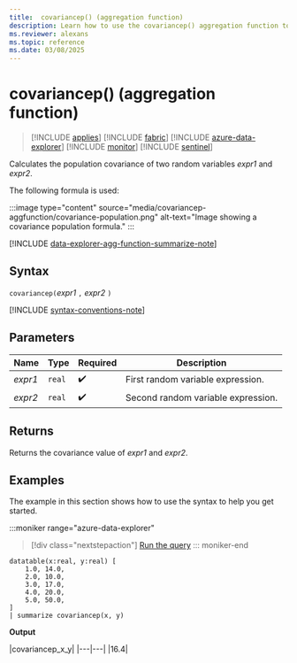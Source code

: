 ```yaml
---
title:  covariancep() (aggregation function)
description: Learn how to use the covariancep() aggregation function to calculate the population covariance of two random variables.
ms.reviewer: alexans
ms.topic: reference
ms.date: 03/08/2025
---
```

# covariancep() (aggregation function)

> [!INCLUDE [applies](../includes/applies-to-version/applies.md)] [!INCLUDE [fabric](../includes/applies-to-version/fabric.md)] [!INCLUDE [azure-data-explorer](../includes/applies-to-version/azure-data-explorer.md)] [!INCLUDE [monitor](../includes/applies-to-version/monitor.md)] [!INCLUDE [sentinel](../includes/applies-to-version/sentinel.md)]

Calculates the population covariance of two random variables *expr1* and *expr2*.

The following formula is used:

:::image type="content" source="media/covariancep-aggfunction/covariance-population.png" alt-text="Image showing a covariance population formula." :::

[!INCLUDE [data-explorer-agg-function-summarize-note](../includes/agg-function-summarize-note.md)]

## Syntax

`covariancep(`*expr1* `,` *expr2* `)`

[!INCLUDE [syntax-conventions-note](../includes/syntax-conventions-note.md)]

## Parameters

| Name | Type | Required | Description |
|--|--|--|--|
|*expr1* | `real` |  :heavy_check_mark: | First random variable expression.|
|*expr2* | `real` |  :heavy_check_mark: | Second random variable expression.|

## Returns

Returns the covariance value of *expr1* and *expr2*.

## Examples

The example in this section shows how to use the syntax to help you get started.

:::moniker range="azure-data-explorer"
> [!div class="nextstepaction"]
> <a href="https://dataexplorer.azure.com/clusters/help/databases/Samples?query=H4sIAAAAAAAEAEtJLAHCpJxUjQqrotTEHB2FSjCtqRDNy6UABIZ6BjoKhiZAEsI3AvMN4HxjMN8czgepVDBCyJuC%2bKYQfiwvV41CcWlubmJRZlWqQnJ%2bGZCRmJecWqBRAbRYk5eLlwsAymPSppEAAAA" target="_blank">Run the query</a>
::: moniker-end

```kusto
datatable(x:real, y:real) [
    1.0, 14.0,
    2.0, 10.0,
    3.0, 17.0,
    4.0, 20.0,
    5.0, 50.0,
]
| summarize covariancep(x, y)
```

**Output**

|covariancep_x_y|
|---|---|
|16.4|
